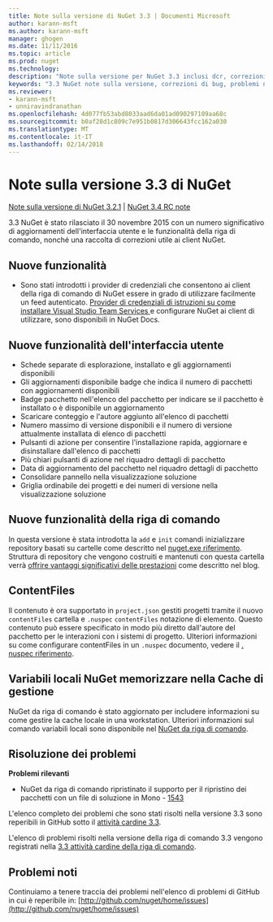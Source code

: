 ```yaml
---
title: Note sulla versione di NuGet 3.3 | Documenti Microsoft
author: karann-msft
ms.author: karann-msft
manager: ghogen
ms.date: 11/11/2016
ms.topic: article
ms.prod: nuget
ms.technology: 
description: "Note sulla versione per NuGet 3.3 inclusi dcr, correzioni di bug, le funzionalità aggiunte e problemi noti."
keywords: "3.3 NuGet note sulla versione, correzioni di bug, problemi noti, aggiunta di funzionalità, eseguire"
ms.reviewer:
- karann-msft
- unniravindranathan
ms.openlocfilehash: 4d077fb53abd8033aad6da01ad090297109aa68c
ms.sourcegitcommit: b0af28d1c809c7e951b0817d306643fcc162a030
ms.translationtype: MT
ms.contentlocale: it-IT
ms.lasthandoff: 02/14/2018
---
```

# <a name="nuget-33-release-notes"></a>Note sulla versione 3.3 di NuGet

[Note sulla versione di NuGet 3.2.1](../release-notes/nuget-3.2.1.md) | [NuGet 3.4 RC note](../release-notes/nuget-3.4-RC.md)

3.3 NuGet è stato rilasciato il 30 novembre 2015 con un numero significativo di aggiornamenti dell'interfaccia utente e le funzionalità della riga di comando, nonché una raccolta di correzioni utile ai client NuGet.

## <a name="new-features"></a>Nuove funzionalità

* Sono stati introdotti i provider di credenziali che consentono ai client della riga di comando di NuGet essere in grado di utilizzare facilmente un feed autenticato. [Provider di credenziali di istruzioni su come installare Visual Studio Team Services ](../api/nuget-exe-credential-providers.md) e configurare NuGet ai client di utilizzare, sono disponibili in NuGet Docs.

## <a name="new-user-interface-features"></a>Nuove funzionalità dell'interfaccia utente

* Schede separate di esplorazione, installato e gli aggiornamenti disponibili
* Gli aggiornamenti disponibile badge che indica il numero di pacchetti con aggiornamenti disponibili
* Badge pacchetto nell'elenco del pacchetto per indicare se il pacchetto è installato o è disponibile un aggiornamento
* Scaricare conteggio e l'autore aggiunto all'elenco di pacchetti
* Numero massimo di versione disponibili e il numero di versione attualmente installata di elenco di pacchetti
* Pulsanti di azione per consentire l'installazione rapida, aggiornare e disinstallare dall'elenco di pacchetti
* Più chiari pulsanti di azione nel riquadro dettagli di pacchetto
* Data di aggiornamento del pacchetto nel riquadro dettagli di pacchetto
* Consolidare pannello nella visualizzazione soluzione
* Griglia ordinabile dei progetti e dei numeri di versione nella visualizzazione soluzione

## <a name="new-command-line-features"></a>Nuove funzionalità della riga di comando

In questa versione è stata introdotta la `add` e `init` comandi inizializzare repository basati su cartelle come descritto nel [nuget.exe riferimento](../tools/nuget-exe-cli-reference.md). Struttura di repository che vengono costruiti e mantenuti con questa cartella verrà [offrire vantaggi significativi delle prestazioni](http://blog.nuget.org/20150922/Accelerate-Package-Source.html) come descritto nel blog.

## <a name="contentfiles"></a>ContentFiles

Il contenuto è ora supportato in `project.json` gestiti progetti tramite il nuovo `contentFiles` cartella e `.nuspec` `contentFiles` notazione di elemento.  Questo contenuto può essere specificato in modo più diretto dall'autore del pacchetto per le interazioni con i sistemi di progetto.  Ulteriori informazioni su come configurare contentFiles in un `.nuspec` documento, vedere il [. nuspec riferimento](../reference/nuspec.md).

## <a name="nuget-locals-cache-management"></a>Variabili locali NuGet memorizzare nella Cache di gestione

NuGet da riga di comando è stato aggiornato per includere informazioni su come gestire la cache locale in una workstation.  Ulteriori informazioni sul comando variabili locali sono disponibile nel [NuGet da riga di comando](../tools/cli-ref-locals.md).

## <a name="fixed-issues"></a>Risoluzione dei problemi

**Problemi rilevanti**

* NuGet da riga di comando ripristinato il supporto per il ripristino dei pacchetti con un file di soluzione in Mono - [1543](https://github.com/NuGet/Home/issues/1543)

L'elenco completo dei problemi che sono stati risolti nella versione 3.3 sono reperibili in GitHub sotto il [attività cardine 3.3](https://github.com/NuGet/Home/issues?q=is%3Aissue+milestone%3A3.3.0+is%3Aclosed).

L'elenco di problemi risolti nella versione della riga di comando 3.3 vengono registrati nella [3.3 attività cardine della riga di comando](https://github.com/NuGet/Home/issues?q=is%3Aissue+is%3Aclosed+milestone%3A3.3.0-commandline).

## <a name="known-issues"></a>Problemi noti

Continuiamo a tenere traccia dei problemi nell'elenco di problemi di GitHub in cui è reperibile in: [http://github.com/nuget/home/issues](http://github.com/nuget/home/issues)